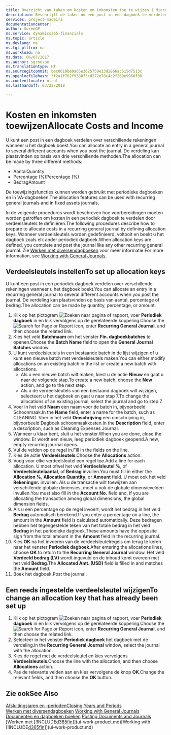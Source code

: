 ```yaml
---
title: Overzicht van taken om kosten en inkomsten toe te wijzen | Microsoft Docs
description: Beschrijft de taken om een post in een dagboek te verdelen over verschillende rekeningen wanneer u het dagboek boekt.
services: project-madeira
documentationcenter: 
author: SorenGP
ms.service: dynamics365-financials
ms.topic: article
ms.devlang: na
ms.tgt_pltfrm: na
ms.workload: na
ms.date: 06/07/2017
ms.author: sgroespe
ms.translationtype: HT
ms.sourcegitcommit: bec0619be0a65e3625759e13d2866ac615d7513c
ms.openlocfilehash: 3f2a1f762f9380f3cd272e78c4c2f269e9960f38
ms.contentlocale: nl-nl
ms.lasthandoff: 03/22/2018

---
```

# <a name="allocate-costs-and-income"></a><span data-ttu-id="32480-103">Kosten en inkomsten toewijzen</span><span class="sxs-lookup"><span data-stu-id="32480-103">Allocate Costs and Income</span></span>
<span data-ttu-id="32480-104">U kunt een post in een dagboek verdelen over verschillende rekeningen wanneer u het dagboek boekt.</span><span class="sxs-lookup"><span data-stu-id="32480-104">You can allocate an entry in a general journal to several different accounts when you post the journal.</span></span> <span data-ttu-id="32480-105">De verdeling kan plaatsvinden op basis van drie verschillende methoden.</span><span class="sxs-lookup"><span data-stu-id="32480-105">The allocation can be made by three different methods:</span></span>

* <span data-ttu-id="32480-106">Aantal</span><span class="sxs-lookup"><span data-stu-id="32480-106">Quantity</span></span>
* <span data-ttu-id="32480-107">Percentage (%)</span><span class="sxs-lookup"><span data-stu-id="32480-107">Percentage (%)</span></span>
* <span data-ttu-id="32480-108">Bedrag</span><span class="sxs-lookup"><span data-stu-id="32480-108">Amount</span></span>

<span data-ttu-id="32480-109">De toewijzingsfuncties kunnen worden gebruikt met periodieke dagboeken en in VA-dagboeken.</span><span class="sxs-lookup"><span data-stu-id="32480-109">The allocation features can be used with recurring general journals and in fixed assets journals.</span></span>
<!--You can also distribute the cost or revenue of a line to an intercompany partner when you post a sales or purchase document. When you post the document, a line will be posted in your general journal, and a corresponding line will be created in the intercompany outbox.-->

<span data-ttu-id="32480-110">In de volgende procedures wordt beschreven hoe voorbereidingen moeten worden getroffen om kosten in een periodiek dagboek te verdelen door verdeelsleutels te definiëren.</span><span class="sxs-lookup"><span data-stu-id="32480-110">The following procedures describe how to prepare to allocate costs in a recurring general journal by defining allocation keys.</span></span> <span data-ttu-id="32480-111">Wanneer verdeelsleutels worden gedefinieerd, voltooit en boekt u het dagboek zoals elk ander periodiek dagboek.</span><span class="sxs-lookup"><span data-stu-id="32480-111">When allocation keys are defined, you complete and post the journal like any other recurring general journal.</span></span> <span data-ttu-id="32480-112">Zie [Werken met diversendagboeken](ui-work-general-journals.md) voor meer informatie.</span><span class="sxs-lookup"><span data-stu-id="32480-112">For more information, see [Working with General Journals](ui-work-general-journals.md).</span></span>

## <a name="to-set-up-allocation-keys"></a><span data-ttu-id="32480-113">Verdeelsleutels instellen</span><span class="sxs-lookup"><span data-stu-id="32480-113">To set up allocation keys</span></span>
<span data-ttu-id="32480-114">U kunt een post in een periodiek dagboek verdelen over verschillende rekeningen wanneer u het dagboek boekt.</span><span class="sxs-lookup"><span data-stu-id="32480-114">You can allocate an entry in a recurring general journal to several different accounts when you post the journal.</span></span> <span data-ttu-id="32480-115">De verdeling kan plaatsvinden op basis van aantal, percentage of bedrag.</span><span class="sxs-lookup"><span data-stu-id="32480-115">The allocation can be made by quantity, percentage, or amount.</span></span>
1. <span data-ttu-id="32480-116">Klik op het pictogram ![Zoeken naar pagina of rapport](media/ui-search/search_small.png "pictogram Zoeken naar pagina of rapport"), voer **Periodiek dagboek** in en klik vervolgens op de gerelateerde koppeling.</span><span class="sxs-lookup"><span data-stu-id="32480-116">Choose the ![Search for Page or Report](media/ui-search/search_small.png "Search for Page or Report icon") icon, enter **Recurring General Journal**, and then choose the related link.</span></span>
2. <span data-ttu-id="32480-117">Kies het veld **Batchnaam** om het venster **Fin. dagboekbatches** te openen.</span><span class="sxs-lookup"><span data-stu-id="32480-117">Choose the **Batch Name** field to open the **General Journal Batches** window.</span></span>
3. <span data-ttu-id="32480-118">U kunt verdeelsleutels in een bestaande batch in de lijst wijzigen of u kunt een nieuwe batch met verdeelsleutels maken.</span><span class="sxs-lookup"><span data-stu-id="32480-118">You can either modify allocations on an existing batch in the list or create a new batch with allocations.</span></span>
   * <span data-ttu-id="32480-119">Als u een nieuwe batch wilt maken, kiest u de actie **Nieuw** en gaat u naar de volgende stap.</span><span class="sxs-lookup"><span data-stu-id="32480-119">To create a new batch, choose the **New** action, and go to the next step.</span></span>
   * <span data-ttu-id="32480-120">Als u de verdeelsleutels van een bestaand dagboek wilt wijzigen, selecteert u het dagboek en gaat u naar stap 7.</span><span class="sxs-lookup"><span data-stu-id="32480-120">To change the allocations of an existing journal, select the journal and go to step 7.</span></span>    
4. <span data-ttu-id="32480-121">Voer in het veld **Naam** een naam voor de batch in, bijvoorbeeld Schoonmaak.</span><span class="sxs-lookup"><span data-stu-id="32480-121">In the **Name** field, enter a name for the batch, such as CLEANING.</span></span> <span data-ttu-id="32480-122">Voer in het veld **Omschrijving** een omschrijving in, bijvoorbeeld Dagboek schoonmaakkosten.</span><span class="sxs-lookup"><span data-stu-id="32480-122">In the **Description** field, enter a description, such as Cleaning Expenses Journal.</span></span>
5. <span data-ttu-id="32480-123">Wanneer u klaar bent, sluit u het venster.</span><span class="sxs-lookup"><span data-stu-id="32480-123">When you are done, close the window.</span></span> <span data-ttu-id="32480-124">Er wordt een nieuw, leeg periodiek dagboek geopend.</span><span class="sxs-lookup"><span data-stu-id="32480-124">A new, empty recurring journal opens.</span></span>
6. <span data-ttu-id="32480-125">Vul de velden op de regel in.</span><span class="sxs-lookup"><span data-stu-id="32480-125">Fill in the fields on the line.</span></span>
7. <span data-ttu-id="32480-126">Kies de actie **Verdeelsleutels**.</span><span class="sxs-lookup"><span data-stu-id="32480-126">Choose the **Allocations** action.</span></span>
8. <span data-ttu-id="32480-127">Voeg voor elke verdeelsleutel een regel toe.</span><span class="sxs-lookup"><span data-stu-id="32480-127">Add a line for each allocation.</span></span> <span data-ttu-id="32480-128">U moet ofwel het veld **Verdeelsleutel %**, of **Verdeelsleutelaantal**, of **Bedrag** invullen.</span><span class="sxs-lookup"><span data-stu-id="32480-128">You must fill in either the **Allocation %**, **Allocation Quantity**, or **Amount** field.</span></span> <span data-ttu-id="32480-129">U moet ook het veld **Rekeningnr.** invullen. Als u de transactie wilt toewijzen aan verschillende globale dimensies, moet u ook de globale dimensievelden invullen.</span><span class="sxs-lookup"><span data-stu-id="32480-129">You must also fill in the **Account No.** field and, if you are allocating the transaction among global dimensions, the global dimension fields.</span></span>
9. <span data-ttu-id="32480-130">Als u een percentage op de regel invoert, wordt het bedrag in het veld **Bedrag** automatisch berekend.</span><span class="sxs-lookup"><span data-stu-id="32480-130">If you enter a percentage on a line, the amount in the **Amount** field is calculated automatically.</span></span> <span data-ttu-id="32480-131">Deze bedragen hebben het tegengestelde teken van het totale bedrag in het veld **Bedrag** in het periodieke dagboek.</span><span class="sxs-lookup"><span data-stu-id="32480-131">These amounts have the opposite sign from the total amount in the **Amount** field in the recurring journal.</span></span>
10. <span data-ttu-id="32480-132">Kies **OK** na het invoeren van de verdeelsleutelregels om terug te keren naar het venster **Periodiek dagboek**.</span><span class="sxs-lookup"><span data-stu-id="32480-132">After entering the allocations lines, choose **OK** to return to the **Recurring General Journal** window.</span></span> <span data-ttu-id="32480-133">Het veld **Verdeeld bedrag (LV)** wordt ingevuld en de inhoud komt overeen met het veld **Bedrag**.</span><span class="sxs-lookup"><span data-stu-id="32480-133">The **Allocated Amt. (USD)** field is filled in and matches the **Amount** field.</span></span>
11. <span data-ttu-id="32480-134">Boek het dagboek.</span><span class="sxs-lookup"><span data-stu-id="32480-134">Post the journal.</span></span>

## <a name="to-change-an-allocation-key-that-has-already-been-set-up"></a><span data-ttu-id="32480-135">Een reeds ingestelde verdeelsleutel wijzigen</span><span class="sxs-lookup"><span data-stu-id="32480-135">To change an allocation key that has already been set up</span></span>
1. <span data-ttu-id="32480-136">Klik op het pictogram ![Zoeken naar pagina of rapport](media/ui-search/search_small.png "pictogram Zoeken naar pagina of rapport"), voer **Periodiek dagboek** in en klik vervolgens op de gerelateerde koppeling.</span><span class="sxs-lookup"><span data-stu-id="32480-136">Choose the ![Search for Page or Report](media/ui-search/search_small.png "Search for Page or Report icon") icon, enter **Recurring General Journal**, and then choose the related link.</span></span>
2. <span data-ttu-id="32480-137">Selecteer in het venster **Periodiek dagboek** het dagboek met de verdeling.</span><span class="sxs-lookup"><span data-stu-id="32480-137">In the **Recurring General Journal** window, select the journal with the allocation.</span></span>
3. <span data-ttu-id="32480-138">Kies de regel met de verdeelsleutel en kies vervolgens **Verdeelsleutels**.</span><span class="sxs-lookup"><span data-stu-id="32480-138">Choose the line with the allocation, and then choose **Allocations** action.</span></span>
4. <span data-ttu-id="32480-139">Pas de relevante velden aan en kies vervolgens de knop **OK**.</span><span class="sxs-lookup"><span data-stu-id="32480-139">Change the relevant fields, and then choose the **OK** button.</span></span>

## <a name="see-also"></a><span data-ttu-id="32480-140">Zie ook</span><span class="sxs-lookup"><span data-stu-id="32480-140">See Also</span></span>
[<span data-ttu-id="32480-141">Afsluitingsjaren en -perioden</span><span class="sxs-lookup"><span data-stu-id="32480-141">Closing Years and Periods</span></span>](year-close-years-periods.md)  
<span data-ttu-id="32480-142">[Werken met diversendagboeken](ui-work-general-journals.md)  </span><span class="sxs-lookup"><span data-stu-id="32480-142">[Working with General Journals](ui-work-general-journals.md)  </span></span>  
<span data-ttu-id="32480-143">[Documenten en dagboeken boeken](ui-post-documents-journals.md)  </span><span class="sxs-lookup"><span data-stu-id="32480-143">[Posting Documents and Journals](ui-post-documents-journals.md)  </span></span>  
<span data-ttu-id="32480-144">[Werken met [!INCLUDE[d365fin](includes/d365fin_md.md)]](ui-work-product.md)</span><span class="sxs-lookup"><span data-stu-id="32480-144">[Working with [!INCLUDE[d365fin](includes/d365fin_md.md)]](ui-work-product.md)</span></span>

